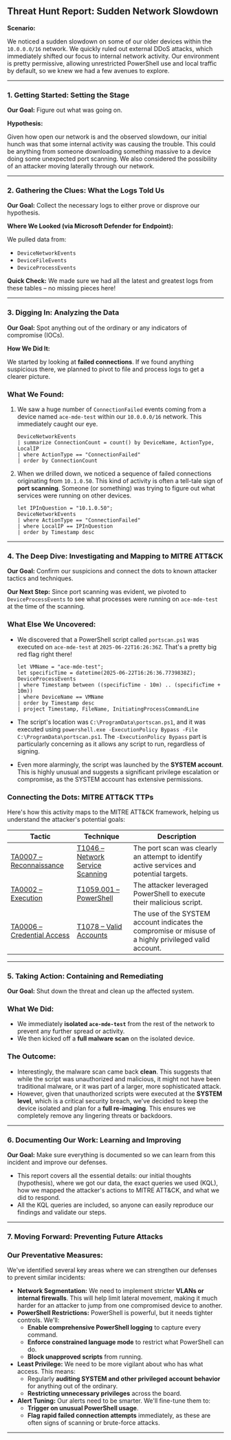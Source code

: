 

## Threat Hunt Report: Sudden Network Slowdown

**Scenario:**

We noticed a sudden slowdown on some of our older devices within the `10.0.0.0/16` network. We quickly ruled out external DDoS attacks, which immediately shifted our focus to internal network activity. Our environment is pretty permissive, allowing unrestricted PowerShell use and local traffic by default, so we knew we had a few avenues to explore.

-----

### 1\. Getting Started: Setting the Stage

**Our Goal:** Figure out what was going on.

**Hypothesis:**

Given how open our network is and the observed slowdown, our initial hunch was that some internal activity was causing the trouble. This could be anything from someone downloading something massive to a device doing some unexpected port scanning. We also considered the possibility of an attacker moving laterally through our network.

-----

### 2\. Gathering the Clues: What the Logs Told Us

**Our Goal:** Collect the necessary logs to either prove or disprove our hypothesis.

**Where We Looked (via Microsoft Defender for Endpoint):**

We pulled data from:

  - `DeviceNetworkEvents`
  - `DeviceFileEvents`
  - `DeviceProcessEvents`

**Quick Check:** We made sure we had all the latest and greatest logs from these tables – no missing pieces here\!

-----

### 3\. Digging In: Analyzing the Data

**Our Goal:** Spot anything out of the ordinary or any indicators of compromise (IOCs).

**How We Did It:**

We started by looking at **failed connections**. If we found anything suspicious there, we planned to pivot to file and process logs to get a clearer picture.

### What We Found:

1.  We saw a huge number of `ConnectionFailed` events coming from a device named `ace-mde-test` within our `10.0.0.0/16` network. This immediately caught our eye.

    ```kusto
    DeviceNetworkEvents
    | summarize ConnectionCount = count() by DeviceName, ActionType, LocalIP
    | where ActionType == "ConnectionFailed"
    | order by ConnectionCount
    ```

2.  When we drilled down, we noticed a sequence of failed connections originating from `10.1.0.50`. This kind of activity is often a tell-tale sign of **port scanning**. Someone (or something) was trying to figure out what services were running on other devices.

    ```kusto
    let IPInQuestion = "10.1.0.50";
    DeviceNetworkEvents
    | where ActionType == "ConnectionFailed"
    | where LocalIP == IPInQuestion
    | order by Timestamp desc
    ```

-----

### 4\. The Deep Dive: Investigating and Mapping to MITRE ATT\&CK

**Our Goal:** Confirm our suspicions and connect the dots to known attacker tactics and techniques.

**Our Next Step:** Since port scanning was evident, we pivoted to `DeviceProcessEvents` to see what processes were running on `ace-mde-test` at the time of the scanning.

### What Else We Uncovered:

  - We discovered that a PowerShell script called `portscan.ps1` was executed on `ace-mde-test` at `2025-06-22T16:26:36Z`. That's a pretty big red flag right there\!

    ```kusto
    let VMName = "ace-mde-test";
    let specificTime = datetime(2025-06-22T16:26:36.7739838Z);
    DeviceProcessEvents
    | where Timestamp between ((specificTime - 10m) .. (specificTime + 10m))
    | where DeviceName == VMName
    | order by Timestamp desc
    | project Timestamp, FileName, InitiatingProcessCommandLine
    ```

  - The script's location was `C:\ProgramData\portscan.ps1`, and it was executed using `powershell.exe -ExecutionPolicy Bypass -File C:\ProgramData\portscan.ps1`. The `-ExecutionPolicy Bypass` part is particularly concerning as it allows any script to run, regardless of signing.

  - Even more alarmingly, the script was launched by the **SYSTEM account**. This is highly unusual and suggests a significant privilege escalation or compromise, as the SYSTEM account has extensive permissions.

### Connecting the Dots: MITRE ATT\&CK TTPs

Here's how this activity maps to the MITRE ATT\&CK framework, helping us understand the attacker's potential goals:

| Tactic | Technique | Description |
|---|---|---|
| [TA0007 – Reconnaissance](https://attack.mitre.org/tactics/TA0007) | [T1046 – Network Service Scanning](https://attack.mitre.org/techniques/T1046) | The port scan was clearly an attempt to identify active services and potential targets. |
| [TA0002 – Execution](https://attack.mitre.org/tactics/TA0002) | [T1059.001 – PowerShell](https://attack.mitre.org/techniques/T1059/001) | The attacker leveraged PowerShell to execute their malicious script. |
| [TA0006 – Credential Access](https://attack.mitre.org/tactics/TA0006) | [T1078 – Valid Accounts](https://attack.mitre.org/techniques/T1078) | The use of the SYSTEM account indicates the compromise or misuse of a highly privileged valid account. |

-----

### 5\. Taking Action: Containing and Remediating

**Our Goal:** Shut down the threat and clean up the affected system.

### What We Did:

  - We immediately **isolated `ace-mde-test`** from the rest of the network to prevent any further spread or activity.
  - We then kicked off a **full malware scan** on the isolated device.

### The Outcome:

  - Interestingly, the malware scan came back **clean**. This suggests that while the script was unauthorized and malicious, it might not have been traditional malware, or it was part of a larger, more sophisticated attack.
  - However, given that unauthorized scripts were executed at the **SYSTEM level**, which is a critical security breach, we've decided to keep the device isolated and plan for a **full re-imaging**. This ensures we completely remove any lingering threats or backdoors.

-----

### 6\. Documenting Our Work: Learning and Improving

**Our Goal:** Make sure everything is documented so we can learn from this incident and improve our defenses.

  - This report covers all the essential details: our initial thoughts (hypothesis), where we got our data, the exact queries we used (KQL), how we mapped the attacker's actions to MITRE ATT\&CK, and what we did to respond.
  - All the KQL queries are included, so anyone can easily reproduce our findings and validate our steps.

-----

### 7\. Moving Forward: Preventing Future Attacks

### Our Preventative Measures:

We've identified several key areas where we can strengthen our defenses to prevent similar incidents:

  - **Network Segmentation:** We need to implement stricter **VLANs or internal firewalls**. This will help limit lateral movement, making it much harder for an attacker to jump from one compromised device to another.
  - **PowerShell Restrictions:** PowerShell is powerful, but it needs tighter controls. We'll:
      - **Enable comprehensive PowerShell logging** to capture every command.
      - **Enforce constrained language mode** to restrict what PowerShell can do.
      - **Block unapproved scripts** from running.
  - **Least Privilege:** We need to be more vigilant about who has what access. This means:
      - Regularly **auditing SYSTEM and other privileged account behavior** for anything out of the ordinary.
      - **Restricting unnecessary privileges** across the board.
  - **Alert Tuning:** Our alerts need to be smarter. We'll fine-tune them to:
      - **Trigger on unusual PowerShell usage**.
      - **Flag rapid failed connection attempts** immediately, as these are often signs of scanning or brute-force attacks.

-----
